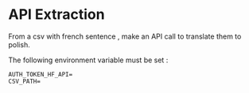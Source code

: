 # API Extraction
From a csv with french sentence , make an API call to translate them to polish.

The following environment variable must be set :
```
AUTH_TOKEN_HF_API=
CSV_PATH=
```